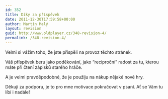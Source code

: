 ```yaml
---
id: 352
title: Díky za příspěvek
date: 2011-12-30T17:59:58+00:00
author: Martin Malý
layout: revision
guid: http://www.oldplayer.cz/348-revision-4/
permalink: /348-revision-4/
---
```

Velmi si vážím toho, že jste přispěli na provoz těchto stránek.

Váš příspěvek beru jako poděkování, jako &#8220;reciproční&#8221; radost za tu, kterou máte při čtení zápisků starého hráče.

A je velmi pravděpodobné, že je použiju na nákup nějaké nové hry.

Děkuji za podporu, je to pro mne motivace pokračovat v psaní. Ať se Vám tu líbí i nadále!

<div id="google_plus_one">
  <g:plusone></g:plusone>
</div>

<div id="fb_send_like">
</div>